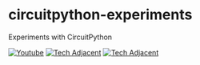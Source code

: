 # circuitpython-experiments
Experiments with CircuitPython

[![Youtube](https://img.shields.io/badge/YouTube-FF0000?style=flat-square&logo=youtube&logoColor=white)](https://www.youtube.com/channel/UCrCbscxHLiaauK4H478ArRQ) [![Tech Adjacent](https://img.shields.io/badge/Tech%20Adjacent-Substack-blue?style=flat-square&logo=substack)](https://techadjacent.substack.com/) [![Tech Adjacent](https://img.shields.io/badge/Tech%20Adjacent-Substack-grey?style=flat-square&logo=substack&logoColor=grey)](https://techadjacent.substack.com/)


